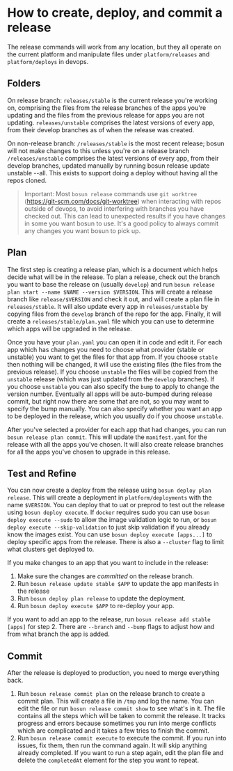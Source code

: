 # How to create, deploy, and commit a release

The release commands will work from any location, but they all operate on the current platform
and manipulate files under `platform/releases` and `platform/deploys` in devops.


## Folders

On release branch:
`releases/stable` is the current release you're working on, comprising the files from the release branches of 
the apps you're updating and the files from the previous release for apps you are not updating.
`releases/unstable` comprises the latest versions of every app, from their develop branches as of when the release 
was created. 

On non-release branch:
`/releases/stable` is the most recent release; bosun will not make changes to this unless you're on a release branch
`/releases/unstable` comprises the latest versions of every app, from their develop branches, updated manually by 
running bosun release update unstable --all. This exists to support doing a deploy without having all the repos cloned.

> Important:
> Most `bosun release` commands use `git worktree` (https://git-scm.com/docs/git-worktree) when interacting with
> repos outside of devops, to avoid interfering with branches you have checked out. This can lead to unexpected
> results if you have changes in some you want bosun to use. It's a good policy to always commit any changes
> you want bosun to pick up. 

## Plan

The first step is creating a release plan, which is a document which helps decide what will be in the release.
To plan a release, check out the branch you want to base the release on (usually `develop`) and run
`bosun release plan start --name $NAME --version $VERSION`. This will create a release branch like `release/$VERSION`
and check it out, and will create a plan file in `releases/stable`. It will also update every app in 
`releases/unstable` by copying files from the `develop` branch of the repo for the app. Finally, it will create
a `releases/stable/plan.yaml` file which you can use to determine which apps will be upgraded in the release.

Once you have your `plan.yaml` you can open it in code and edit it. For each app which has changes you need to choose
what provider (stable or unstable) you want to get the files for that app from. If you choose `stable` then
nothing will be changed, it will use the existing files (the files from the previous release). If you choose 
`unstable` the files will be copied from the `unstable` release (which was just updated from the `develop` branches).
If you choose `unstable` you can also specify the `bump` to apply to change the version number. Eventually all
apps will be auto-bumped during release commit, but right now there are some that are not, so you may want to specify
the bump manually. You can also specify whether you want an app to be deployed in the release, which you usually do
if you choose `unstable`.

After you've selected a provider for each app that had changes, you can run `bosun release plan commit`. This will
update the `manifest.yaml` for the release with all the apps you've chosen. It will also create release branches
for all the apps you've chosen to upgrade in this release. 

## Test and Refine

You can now create a deploy from the release using `bosun deploy plan release`. This will create a deployment in
`platform/deployments` with the name `$VERSION`. You can deploy that to uat or preprod to test out the release using
`bosun deploy execute`. If `docker` requires sudo you can use `bosun deploy execute --sudo` to allow the image 
validation logic to run, or `bosun deploy execute --skip-validation` to just skip validation if you already know
the images exist. You can use `bosun deploy execute [apps...]` to deploy specific apps from the release. There is also 
a `--cluster` flag to limit what clusters get deployed to.

If you make changes to an app that you want to include in the release:
1. Make sure the changes are *committed* on the release branch. 
2. Run `bosun release update stable $APP` to update the app manifests in the release
3. Run `bosun deploy plan release` to update the deployment. 
4. Run `bosun deploy execute $APP` to re-deploy your app.

If you want to add an app to the release, run `bosun release add stable [apps]` for step 2. There are `--branch` and 
`--bump` flags to adjust how and from what branch the app is added.

## Commit
After the release is deployed to production, you need to merge everything back.

1. Run `bosun release commit plan` on the release branch to create a commit plan. This will create a file 
in `/tmp` and log the name. You can edit the file or run `bosun release commit show` to see what's in it.
The file contains all the steps which will be taken to commit the release. It tracks progress and errors
because sometimes you run into merge conflicts which are complicated and it takes a few tries to finish the commit.
2. Run `bosun release commit execute` to execute the commit. If you run into issues, fix them, then run the command 
again. It will skip anything already completed. If you want to run a step again, edit the plan file and delete
the `completedAt` element for the step you want to repeat.  
